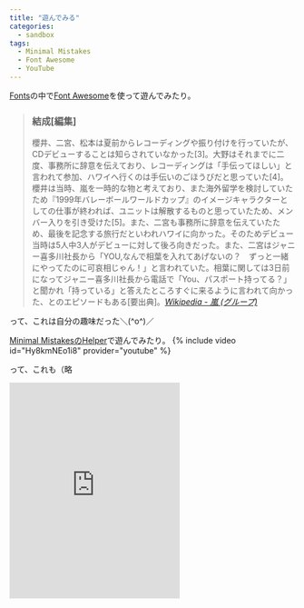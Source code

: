 ```yaml
---
title: "遊んでみる"
categories:
  - sandbox
tags:
  - Minimal Mistakes
  - Font Awesome
  - YouTube
---
```

[Fonts](/create-pages/fonts/)の中で[Font Awesome](https://fontawesome.com/)を使って遊んでみたり。
> ### 結成[編集]
> 櫻井、二宮、松本は夏前からレコーディングや振り付けを行っていたが、CDデビューすることは知らされていなかった[3]。大野はそれまでに二度、事務所に辞意を伝えており、レコーディングは「手伝ってほしい」と言われて参加、ハワイへ行くのは手伝いのごほうびだと思っていた[4]。櫻井は当時、嵐を一時的な物と考えており、また海外留学を検討していたため『1999年バレーボールワールドカップ』のイメージキャラクターとしての仕事が終われば、ユニットは解散するものと思っていたため、メンバー入りを引き受けた[5]。また、二宮も事務所に辞意を伝えていたため、最後を記念する旅行だといわれハワイに向かった。そのためデビュー当時は5人中3人がデビューに対して後ろ向きだった。また、二宮はジャニー喜多川社長から「YOU,なんで相葉を入れてあげないの？　ずっと一緒にやってたのに可哀相じゃん！」と言われていた。相葉に関しては3日前になってジャニー喜多川社長から電話で「You、パスポート持ってる？」と聞かれ「持っている」と答えたところすぐに来るように言われて向かった、とのエピソードもある[要出典]。<cite>[Wikipedia - 嵐 (グループ)](https://ja.wikipedia.org/wiki/%E5%B5%90_(%E3%82%B0%E3%83%AB%E3%83%BC%E3%83%97))</cite>

って、これは自分の趣味だった＼(^o^)／

[Minimal MistakesのHelper](https://mmistakes.github.io/minimal-mistakes/docs/helpers/)で遊んでみたり。
{% include video id="Hy8kmNEo1i8" provider="youtube" %}

って、これも（略

<iframe src="https://open.spotify.com/embed/user/spotify/playlist/37i9dQZF1DWYQelb54GZmT" width="300" height="380" frameborder="0" allowtransparency="true"></iframe>